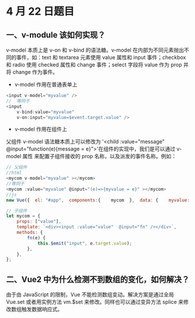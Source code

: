 # 4 月 22 日题目

## 一、v-module 该如何实现？

v-model 本质上是 v-on 和 v-bind 的语法糖。v-model 在内部为不同元素抛出不同的事件，如：text 和 textarea 元素使用 value 属性和 input 事件；checkbox 和 radio 使用 checked 属性和 change 事件；select 字段将 value 作为 prop 并将 change 作为事件。

- v-model 作用在普通表单上

```js
<input v-model="myvalue" />
//  等同于
<input
    v-bind:value="myvalue"
    v-on:input="myvalue=$event.target.value" />
```

- v-model 作用在组件上

父组件 v-model 语法糖本质上可以修改为 '<child :value="message" @input="function(e){message = e}"></child>'在组件的实现中，我们是可以通过 v-model 属性 来配置子组件接收的 prop 名称，以及派发的事件名称。例如：

```js
// 父组件
//html
<mycom v-model="myvalue" ></mycom>
//等同于
<mycom :value="myvalue" @input="(e)=>{myvalue = e}" ></mycom>
//js
new Vue({  el: "#app",  components:{    mycom  },  data: {    myvalue: "123"  }})
```

```js
// 子组件
let mycom = {
	props: ["value"],
	template: `<div><input :value="value"  @input="fn" /></div>`,
	methods: {
		fn(e) {
			this.$emit("input", e.target.value);
		},
	},
};
```

## 二、Vue2 中为什么检测不到数组的变化，如何解决？

由于由 JavaScript 的限制，Vue 不能检测数组变动。解决方案是通过全局 Vue.set 或者用实例方法 vm.$set 来修改。同样也可以通过变异方法 splice 来修改数组触发数据响应式。
